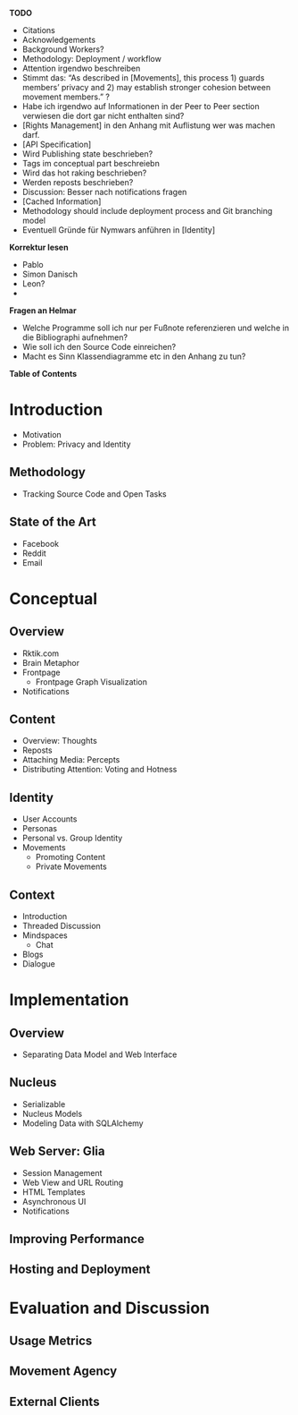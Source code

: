 **TODO**

- Citations
- Acknowledgements
- Background Workers?
- Methodology: Deployment / workflow
- Attention irgendwo beschreiben
- Stimmt das: “As described in [Movements], this process 1) guards members’ privacy and 2) may establish stronger cohesion between movement members.” ?
- Habe ich irgendwo auf Informationen in der Peer to Peer section verwiesen die dort gar nicht enthalten sind?
- [Rights Management] in den Anhang mit Auflistung wer was machen darf.
- [API Specification]
- Wird Publishing state beschrieben?
- Tags im conceptual part beschreiebn
- Wird das hot raking beschrieben?
- Werden reposts beschrieben?
- Discussion: Besser nach notifications fragen
- [Cached Information]
- Methodology should include deployment process and Git branching model
- Eventuell Gründe für Nymwars anführen in [Identity]

**Korrektur lesen**
- Pablo
- Simon Danisch
- Leon?
- 

**Fragen an Helmar**
- Welche Programme soll ich nur per Fußnote referenzieren und welche in die Bibliographi aufnehmen?
- Wie soll ich den Source Code einreichen?
- Macht es Sinn Klassendiagramme etc in den Anhang zu tun?

**Table of Contents**


# Introduction

- Motivation
- Problem: Privacy and Identity

## Methodology

- Tracking Source Code and Open Tasks

## State of the Art

- Facebook
- Reddit
- Email


# Conceptual

## Overview

- Rktik.com
- Brain Metaphor
- Frontpage
	- Frontpage Graph Visualization
- Notifications

## Content

- Overview: Thoughts
- Reposts
- Attaching Media: Percepts
- Distributing Attention: Voting and Hotness 

## Identity

- User Accounts
- Personas
- Personal vs. Group Identity
- Movements
	- Promoting Content
	- Private Movements

## Context

- Introduction
- Threaded Discussion
- Mindspaces
	- Chat
- Blogs
- Dialogue


# Implementation

## Overview

- Separating Data Model and Web Interface

## Nucleus

- Serializable
- Nucleus Models
- Modeling Data with SQLAlchemy

## Web Server: Glia

- Session Management
- Web View and URL Routing
- HTML Templates
- Asynchronous UI
- Notifications

## Improving Performance

## Hosting and Deployment

# Evaluation and Discussion

## Usage Metrics

## Movement Agency

## External Clients